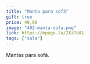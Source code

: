 ```yaml
---
title: "Manta para sofá"
gift: true
price: 49,90
image: "402-manta-sofa.png"
link: https://mpago.la/2XzTdA1
tags: ["sala"]
---
```


Mantas para sofá.
